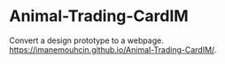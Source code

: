 # Animal-Trading-CardIM
Convert a design prototype to a webpage.
https://imanemouhcin.github.io/Animal-Trading-CardIM/.
